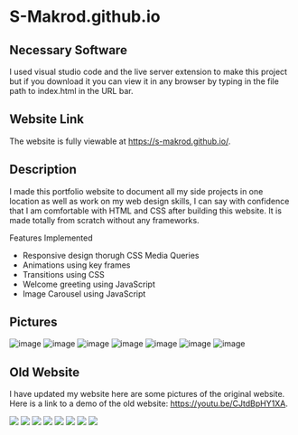 # S-Makrod.github.io

## Necessary Software
I used visual studio code and the live server extension to make this project but if you download it you can view it in any browser by typing in the file path to index.html in the URL bar.

## Website Link
The website is fully viewable at https://s-makrod.github.io/. 

## Description
I made this portfolio website to document all my side projects in one location as well as work on my web design skills, I can say with confidence that I am comfortable with HTML and CSS after building this website. It is made totally from scratch without any frameworks.

Features Implemented
- Responsive design thorugh CSS Media Queries
- Animations using key frames
- Transitions using CSS
- Welcome greeting using JavaScript
- Image Carousel using JavaScript

## Pictures
![image](https://user-images.githubusercontent.com/53048085/131512430-19334b7c-035b-49a5-bdcc-6dcb4c62f90b.png)
![image](https://user-images.githubusercontent.com/53048085/131512547-6038d378-67c2-488b-a056-4f5cc632351f.png)
![image](https://user-images.githubusercontent.com/53048085/131512658-b65da1dd-8646-4ba7-b3d7-e07ecff8a9ca.png)
![image](https://user-images.githubusercontent.com/53048085/131512752-2fe36738-c4df-456b-9a23-3837f83b29fc.png)
![image](https://user-images.githubusercontent.com/53048085/131512988-7674ad1c-8a31-42d4-a584-322c6c17e83f.png)
![image](https://user-images.githubusercontent.com/53048085/131513996-3661eb87-acb0-473f-b7e4-d2a8c5ce2f77.png)
![image](https://user-images.githubusercontent.com/53048085/131513422-ad6b85f0-d5f0-4704-a486-e72cc1e1120e.png)

## Old Website
I have updated my website here are some pictures of the original website. Here is a link to a demo of the old website: https://youtu.be/CJtdBpHY1XA.

<img src= "https://user-images.githubusercontent.com/53048085/129653293-9432936a-2f23-45f2-b499-c5180e528b30.png"/>

<img src= "https://user-images.githubusercontent.com/53048085/129653388-9a7bd893-f724-467e-ac35-f43d5f647b77.png"/>

<img src= "https://user-images.githubusercontent.com/53048085/129653453-885a803e-11b4-47b5-8de5-adaa10cda151.png"/>

<img src= "https://user-images.githubusercontent.com/53048085/129653503-98129718-1da0-43da-8921-b4001b09618e.png"/>

<img src= "https://user-images.githubusercontent.com/53048085/129653540-14c46533-5d55-4666-a374-18cc5b9feb73.png"/>

<img src= "https://user-images.githubusercontent.com/53048085/129653604-5d44fa0f-1b58-4bab-8edd-ec3da0b6e994.png"/>

<img src= "https://user-images.githubusercontent.com/53048085/129653684-fd9147d5-5ef0-4501-8205-2594111b2b4f.png"/>

<img src= "https://user-images.githubusercontent.com/53048085/129653751-ee5d55a2-7097-4dce-9394-7825e80256d2.png"/>

